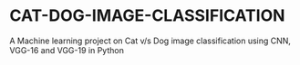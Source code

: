 # CAT-DOG-IMAGE-CLASSIFICATION
A Machine learning project on Cat v/s Dog image classification using CNN, VGG-16 and VGG-19 in Python
